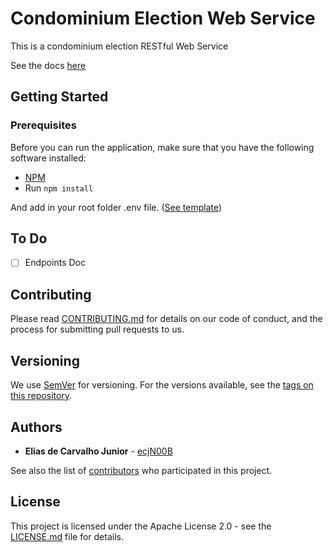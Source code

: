 # Condominium Election Web Service

This is a condominium election RESTful Web Service

See the docs [here](https://ecjn00b.github.io/usjt-condominium-election-web-service/)

## Getting Started

### Prerequisites

Before you can run the application, make sure that you have the following software installed:
* [NPM](https://www.npmjs.com/get-npm)
* Run `npm install`

And add in your root folder .env file. ([See template](docs/.env.template))

## To Do

- [ ] Endpoints Doc

## Contributing

Please read [CONTRIBUTING.md](CONTRIBUTING.md) for details on our code of conduct, and the process for submitting pull requests to us.

## Versioning

We use [SemVer](http://semver.org/) for versioning. For the versions available, see the [tags on this repository](https://github.com/ecjN00B/usjt-condominium-election-web-service/tags).

## Authors

* **Elias de Carvalho Junior** - [ecjN00B](https://github.com/ecjN00B)

See also the list of [contributors](https://github.com/ecjN00B/usjt-condominium-election-web-service/contributors) who participated in this project.

## License

This project is licensed under the Apache License 2.0 - see the [LICENSE.md](LICENSE.md) file for details.
